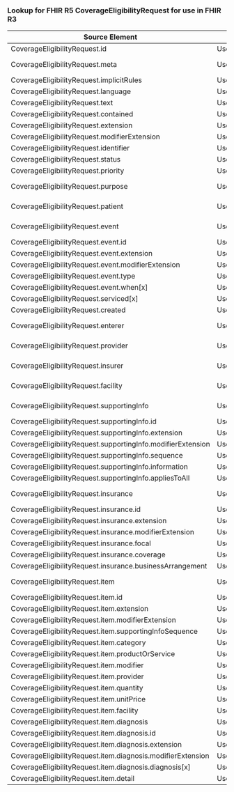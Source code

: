 ### Lookup for FHIR R5 CoverageEligibilityRequest for use in FHIR R3

| Source Element | Usage | Target |
| -------------- | ----- | ------ |
| CoverageEligibilityRequest.id | UseElementSameName | EligibilityRequest.id |
| CoverageEligibilityRequest.meta | UseExtension | http://hl7.org/fhir/5.0/StructureDefinition/extension-CoverageEligibilityRequest.meta |
| CoverageEligibilityRequest.implicitRules | UseElementSameName | EligibilityRequest.implicitRules |
| CoverageEligibilityRequest.language | UseElementSameName | EligibilityRequest.language |
| CoverageEligibilityRequest.text | UseElementSameName | EligibilityRequest.text |
| CoverageEligibilityRequest.contained | UseElementSameName | EligibilityRequest.contained |
| CoverageEligibilityRequest.extension | UseElementSameName | EligibilityRequest.extension |
| CoverageEligibilityRequest.modifierExtension | UseElementSameName | EligibilityRequest.modifierExtension |
| CoverageEligibilityRequest.identifier | UseElementSameName | EligibilityRequest.identifier |
| CoverageEligibilityRequest.status | UseElementSameName | EligibilityRequest.status |
| CoverageEligibilityRequest.priority | UseElementSameName | EligibilityRequest.priority |
| CoverageEligibilityRequest.purpose | UseExtension | http://hl7.org/fhir/5.0/StructureDefinition/extension-CoverageEligibilityRequest.purpose |
| CoverageEligibilityRequest.patient | UseExtension | http://hl7.org/fhir/5.0/StructureDefinition/extension-CoverageEligibilityRequest.patient |
| CoverageEligibilityRequest.event | UseExtension | http://hl7.org/fhir/5.0/StructureDefinition/extension-CoverageEligibilityRequest.event |
| CoverageEligibilityRequest.event.id | UseExtensionFromAncestor | - |
| CoverageEligibilityRequest.event.extension | UseExtensionFromAncestor | - |
| CoverageEligibilityRequest.event.modifierExtension | UseExtensionFromAncestor | - |
| CoverageEligibilityRequest.event.type | UseExtensionFromAncestor | - |
| CoverageEligibilityRequest.event.when[x] | UseExtensionFromAncestor | - |
| CoverageEligibilityRequest.serviced[x] | UseElementSameName | EligibilityRequest.serviced[x] |
| CoverageEligibilityRequest.created | UseElementSameName | EligibilityRequest.created |
| CoverageEligibilityRequest.enterer | UseExtension | http://hl7.org/fhir/5.0/StructureDefinition/extension-CoverageEligibilityRequest.enterer |
| CoverageEligibilityRequest.provider | UseExtension | http://hl7.org/fhir/5.0/StructureDefinition/extension-CoverageEligibilityRequest.provider |
| CoverageEligibilityRequest.insurer | UseExtension | http://hl7.org/fhir/5.0/StructureDefinition/extension-CoverageEligibilityRequest.insurer |
| CoverageEligibilityRequest.facility | UseExtension | http://hl7.org/fhir/5.0/StructureDefinition/extension-CoverageEligibilityRequest.facility |
| CoverageEligibilityRequest.supportingInfo | UseExtension | http://hl7.org/fhir/5.0/StructureDefinition/extension-CoverageEligibilityRequest.supportingInfo |
| CoverageEligibilityRequest.supportingInfo.id | UseExtensionFromAncestor | - |
| CoverageEligibilityRequest.supportingInfo.extension | UseExtensionFromAncestor | - |
| CoverageEligibilityRequest.supportingInfo.modifierExtension | UseExtensionFromAncestor | - |
| CoverageEligibilityRequest.supportingInfo.sequence | UseExtensionFromAncestor | - |
| CoverageEligibilityRequest.supportingInfo.information | UseExtensionFromAncestor | - |
| CoverageEligibilityRequest.supportingInfo.appliesToAll | UseExtensionFromAncestor | - |
| CoverageEligibilityRequest.insurance | UseExtension | http://hl7.org/fhir/5.0/StructureDefinition/extension-CoverageEligibilityRequest.insurance |
| CoverageEligibilityRequest.insurance.id | UseExtensionFromAncestor | - |
| CoverageEligibilityRequest.insurance.extension | UseExtensionFromAncestor | - |
| CoverageEligibilityRequest.insurance.modifierExtension | UseExtensionFromAncestor | - |
| CoverageEligibilityRequest.insurance.focal | UseExtensionFromAncestor | - |
| CoverageEligibilityRequest.insurance.coverage | UseExtensionFromAncestor | - |
| CoverageEligibilityRequest.insurance.businessArrangement | UseExtensionFromAncestor | - |
| CoverageEligibilityRequest.item | UseExtension | http://hl7.org/fhir/5.0/StructureDefinition/extension-CoverageEligibilityRequest.item |
| CoverageEligibilityRequest.item.id | UseExtensionFromAncestor | - |
| CoverageEligibilityRequest.item.extension | UseExtensionFromAncestor | - |
| CoverageEligibilityRequest.item.modifierExtension | UseExtensionFromAncestor | - |
| CoverageEligibilityRequest.item.supportingInfoSequence | UseExtensionFromAncestor | - |
| CoverageEligibilityRequest.item.category | UseExtensionFromAncestor | - |
| CoverageEligibilityRequest.item.productOrService | UseExtensionFromAncestor | - |
| CoverageEligibilityRequest.item.modifier | UseExtensionFromAncestor | - |
| CoverageEligibilityRequest.item.provider | UseExtensionFromAncestor | - |
| CoverageEligibilityRequest.item.quantity | UseExtensionFromAncestor | - |
| CoverageEligibilityRequest.item.unitPrice | UseExtensionFromAncestor | - |
| CoverageEligibilityRequest.item.facility | UseExtensionFromAncestor | - |
| CoverageEligibilityRequest.item.diagnosis | UseExtensionFromAncestor | - |
| CoverageEligibilityRequest.item.diagnosis.id | UseExtensionFromAncestor | - |
| CoverageEligibilityRequest.item.diagnosis.extension | UseExtensionFromAncestor | - |
| CoverageEligibilityRequest.item.diagnosis.modifierExtension | UseExtensionFromAncestor | - |
| CoverageEligibilityRequest.item.diagnosis.diagnosis[x] | UseExtensionFromAncestor | - |
| CoverageEligibilityRequest.item.detail | UseExtensionFromAncestor | - |
